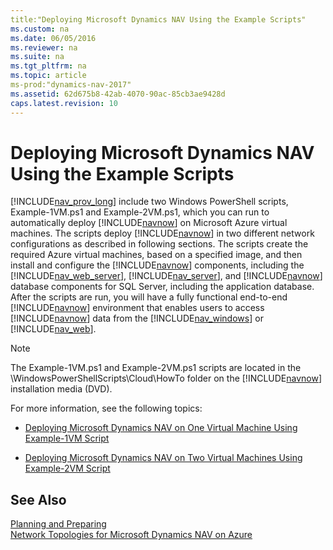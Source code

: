 ```yaml
---
title:"Deploying Microsoft Dynamics NAV Using the Example Scripts"
ms.custom: na
ms.date: 06/05/2016
ms.reviewer: na
ms.suite: na
ms.tgt_pltfrm: na
ms.topic: article
ms-prod:"dynamics-nav-2017"
ms.assetid: 62d675b8-42ab-4070-90ac-85cb3ae9428d
caps.latest.revision: 10
---
```

# Deploying Microsoft Dynamics NAV Using the Example Scripts
[!INCLUDE[nav_prov_long](includes/nav_prov_long_md.md)] include two Windows PowerShell scripts, Example\-1VM.ps1 and Example\-2VM.ps1, which you can run to automatically deploy [!INCLUDE[navnow](includes/navnow_md.md)] on Microsoft Azure virtual machines. The scripts deploy [!INCLUDE[navnow](includes/navnow_md.md)] in two different network configurations as described in following sections. The scripts create the required Azure virtual machines, based on a specified image, and then install and configure the [!INCLUDE[navnow](includes/navnow_md.md)] components, including the [!INCLUDE[nav_web_server](includes/nav_web_server_md.md)], [!INCLUDE[nav_server](includes/nav_server_md.md)], and [!INCLUDE[navnow](includes/navnow_md.md)] database components for SQL Server, including the application database. After the scripts are run, you will have a fully functional end\-to\-end [!INCLUDE[navnow](includes/navnow_md.md)] environment that enables users to access [!INCLUDE[navnow](includes/navnow_md.md)] data from the [!INCLUDE[nav_windows](includes/nav_windows_md.md)] or [!INCLUDE[nav_web](includes/nav_web_md.md)].  
  
> [!NOTE]  
>  The Example\-1VM.ps1 and Example\-2VM.ps1 scripts are located in the \\WindowsPowerShellScripts\\Cloud\\HowTo folder on the [!INCLUDE[navnow](includes/navnow_md.md)] installation media \(DVD\).  
  
 For more information, see the following topics:  
  
-   [Deploying Microsoft Dynamics NAV on One Virtual Machine Using Example\-1VM Script](Deploying-Microsoft-Dynamics-NAV-on-One-Virtual-Machine-Using-Example-1VM-Script.md)  
  
-   [Deploying Microsoft Dynamics NAV on Two Virtual Machines Using Example\-2VM Script](Deploying-Microsoft-Dynamics-NAV-on-Two-Virtual-Machines-Using-Example-2VM-Script.md)  
  
## See Also  
 [Planning and Preparing](Planning-and-Preparing.md)   
 [Network Topologies for Microsoft Dynamics NAV on Azure](Network-Topologies-for-Microsoft-Dynamics-NAV-on-Azure.md)